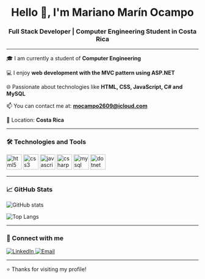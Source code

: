 <h1 align="center">Hello 👋, I'm Mariano Marín Ocampo</h1>
<h3 align="center">Full Stack Developer | Computer Engineering Student in Costa Rica</h3>

---

🎓 I am currently a student of **Computer Engineering**

💻 I enjoy **web development with the MVC pattern using ASP.NET**

🌐 Passionate about technologies like **HTML, CSS, JavaScript, C# and MySQL**

📫 You can contact me at: **mocampo2609@icloud.com**

📍 Location: **Costa Rica**

---

### 🛠️ Technologies and Tools

<p align="left">
  <img src="https://cdn.jsdelivr.net/gh/devicons/devicon/icons/html5/html5-original.svg" alt="html5" width="40" height="40"/>
  <img src="https://cdn.jsdelivr.net/gh/devicons/devicon/icons/css3/css3-original.svg" alt="css3" width="40" height="40"/>
  <img src="https://cdn.jsdelivr.net/gh/devicons/devicon/icons/javascript/javascript-original.svg" alt="javascript" width="40" height="40"/>
  <img src="https://cdn.jsdelivr.net/gh/devicons/devicon/icons/csharp/csharp-original.svg" alt="csharp" width="40" height="40"/>
  <img src="https://cdn.jsdelivr.net/gh/devicons/devicon/icons/mysql/mysql-original.svg" alt="mysql" width="40" height="40"/>
  <img src="https://cdn.jsdelivr.net/gh/devicons/devicon/icons/dotnetcore/dotnetcore-original.svg" alt="dotnet" width="40" height="40"/>
</p>

---

### 📈 GitHub Stats

<p align="left">
  <img src="https://github-readme-stats.vercel.app/api?username=mariano09&show_icons=true&theme=radical" alt="GitHub stats"/>
</p>
<p align="left">
  <img src="https://github-readme-stats.vercel.app/api/top-langs/?username=mariano09&layout=compact&theme=radical" alt="Top Langs"/>
</p>

---

### 🔗 Connect with me

<p align="left">
  <a href="https://www.linkedin.com/in/mariano09" target="_blank">
    <img src="https://img.shields.io/badge/LinkedIn-blue?style=for-the-badge&logo=linkedin&logoColor=white" alt="LinkedIn"/>
  </a>
  <a href="mailto:mocampo2609@icloud.com">
    <img src="https://img.shields.io/badge/Email-icloud.com-D14836?style=for-the-badge&logo=gmail&logoColor=white" alt="Email"/>
  </a>
</p>

---

⭐ Thanks for visiting my profile!

